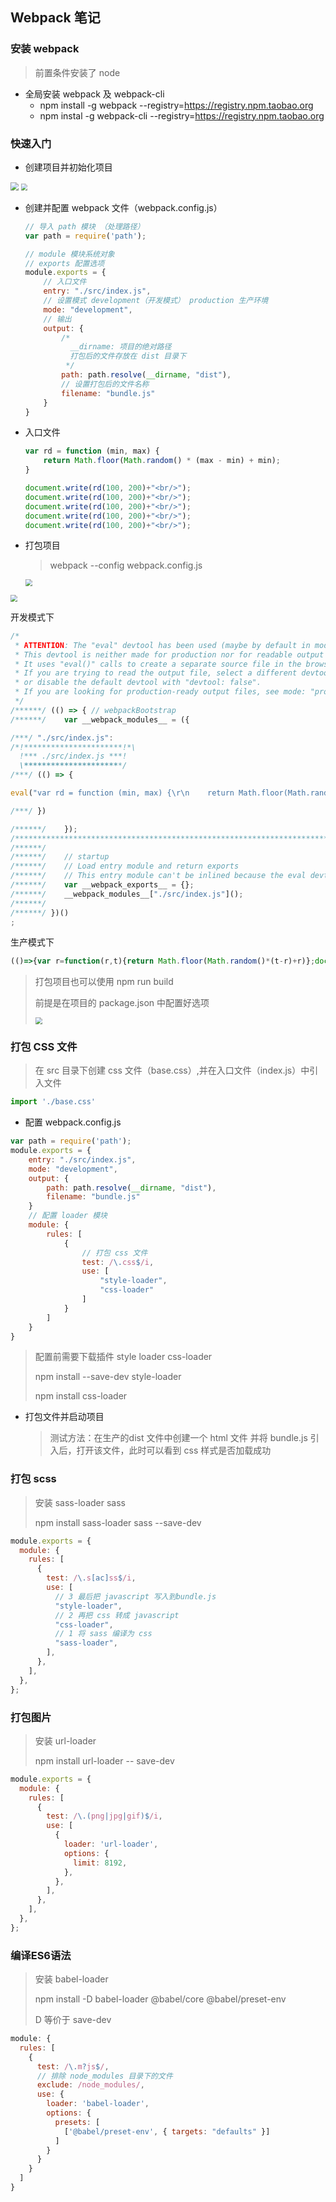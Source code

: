 ## Webpack 笔记



###  安装 webpack

> 前置条件安装了 node

* 全局安装 webpack 及 webpack-cli
  *  npm install -g  webpack  --registry=https://registry.npm.taobao.org
  * npm instal -g   webpack-cli  --registry=https://registry.npm.taobao.org           



### 快速入门

* 创建项目并初始化项目

<img src="https://i.loli.net/2021/09/30/7uU6ierTbLnYqOB.png" style="zoom:80%;" />

<img src="https://i.loli.net/2021/09/30/sZInRhwUjKDfAuE.png" style="zoom:67%;" />



* 创建并配置 webpack 文件（webpack.config.js）

  ```javascript
  // 导入 path 模块 （处理路径）
  var path = require('path');
  
  // module 模块系统对象
  // exports 配置选项
  module.exports = {
      // 入口文件
      entry: "./src/index.js",
      // 设置模式 development（开发模式） production 生产环境
      mode: "development",
      // 输出
      output: {
          /*
            __dirname: 项目的绝对路径
            打包后的文件存放在 dist 目录下
           */
          path: path.resolve(__dirname, "dist"),
          // 设置打包后的文件名称
          filename: "bundle.js"
      }
  }
  ```



* 入口文件

  ```javascript
  var rd = function (min, max) {
      return Math.floor(Math.random() * (max - min) + min);
  }
  
  document.write(rd(100, 200)+"<br/>");
  document.write(rd(100, 200)+"<br/>");
  document.write(rd(100, 200)+"<br/>");
  document.write(rd(100, 200)+"<br/>");
  document.write(rd(100, 200)+"<br/>");
  ```



* 打包项目

  > webpack --config webpack.config.js

  <img src="https://i.loli.net/2021/09/30/2JHS8zcTmuEFfbo.png" style="zoom:67%;" />

<img src="https://i.loli.net/2021/09/30/Nd12bOag7CnipV4.png" style="zoom:67%;" />

开发模式下

```javascript
/*
 * ATTENTION: The "eval" devtool has been used (maybe by default in mode: "development").
 * This devtool is neither made for production nor for readable output files.
 * It uses "eval()" calls to create a separate source file in the browser devtools.
 * If you are trying to read the output file, select a different devtool (https://webpack.js.org/configuration/devtool/)
 * or disable the default devtool with "devtool: false".
 * If you are looking for production-ready output files, see mode: "production" (https://webpack.js.org/configuration/mode/).
 */
/******/ (() => { // webpackBootstrap
/******/ 	var __webpack_modules__ = ({

/***/ "./src/index.js":
/*!**********************!*\
  !*** ./src/index.js ***!
  \**********************/
/***/ (() => {

eval("var rd = function (min, max) {\r\n    return Math.floor(Math.random() * (max - min) + min);\r\n}\r\n\r\ndocument.write(rd(100, 200)+\"<br/>\");\r\ndocument.write(rd(100, 200)+\"<br/>\");\r\ndocument.write(rd(100, 200)+\"<br/>\");\r\ndocument.write(rd(100, 200)+\"<br/>\");\r\ndocument.write(rd(100, 200)+\"<br/>\");\r\n\n\n//# sourceURL=webpack://project01/./src/index.js?");

/***/ })

/******/ 	});
/************************************************************************/
/******/ 	
/******/ 	// startup
/******/ 	// Load entry module and return exports
/******/ 	// This entry module can't be inlined because the eval devtool is used.
/******/ 	var __webpack_exports__ = {};
/******/ 	__webpack_modules__["./src/index.js"]();
/******/ 	
/******/ })()
;
```

生产模式下

```javascript
(()=>{var r=function(r,t){return Math.floor(Math.random()*(t-r)+r)};document.write(r(100,200)+"<br/>"),document.write(r(100,200)+"<br/>"),document.write(r(100,200)+"<br/>"),document.write(r(100,200)+"<br/>"),document.write(r(100,200)+"<br/>")})();
```



> 打包项目也可以使用 npm run build 
>
> 前提是在项目的 package.json 中配置好选项
>
> <img src="https://i.loli.net/2021/09/30/NrJymREf8iWuT49.png" style="zoom:67%;" />



### 打包 CSS 文件

> 在 src 目录下创建 css 文件（base.css）,并在入口文件（index.js）中引入文件

```javascript
import './base.css'
```



* 配置 webpack.config.js

```javascript
var path = require('path');
module.exports = {
    entry: "./src/index.js",
    mode: "development",
    output: {
        path: path.resolve(__dirname, "dist"),
        filename: "bundle.js"
    }
    // 配置 loader 模块
    module: {
        rules: [
            {
                // 打包 css 文件
                test: /\.css$/i,
                use: [
                    "style-loader", 
                    "css-loader"
                ]
            }
        ]
    }
}
```

> 配置前需要下载插件 style loader css-loader 
>
> npm install --save-dev style-loader
>
> npm install css-loader



* 打包文件并启动项目

  > 测试方法：在生产的dist 文件中创建一个 html 文件 并将 bundle.js 引入后，打开该文件，此时可以看到 css 样式是否加载成功



### 打包 scss

> 安装 sass-loader sass
>
> npm install sass-loader sass --save-dev

```javascript
module.exports = {
  module: {
    rules: [
      {
        test: /\.s[ac]ss$/i,
        use: [
          // 3 最后把 javascript 写入到bundle.js
          "style-loader",
          // 2 再把 css 转成 javascript
          "css-loader",
          // 1 将 sass 编译为 css
          "sass-loader",
        ],
      },
    ],
  },
};  
```





### 打包图片

> 安装 url-loader
>
> npm install url-loader -- save-dev

```javascript
module.exports = {
  module: {
    rules: [
      {
        test: /\.(png|jpg|gif)$/i,
        use: [
          {
            loader: 'url-loader',
            options: {
              limit: 8192,
            },
          },
        ],
      },
    ],
  },
};
```



### 编译ES6语法

> 安装 babel-loader
>
> npm install -D babel-loader @babel/core @babel/preset-env
>
> D 等价于 save-dev

```javascript
module: {
  rules: [
    {
      test: /\.m?js$/,
      // 排除 node_modules 目录下的文件
      exclude: /node_modules/,
      use: {
        loader: 'babel-loader',
        options: {
          presets: [
            ['@babel/preset-env', { targets: "defaults" }]
          ]
        }
      }
    }
  ]
}
```


